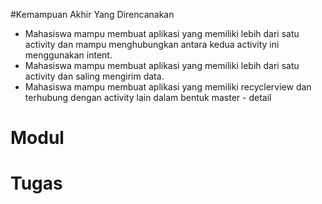 #Kemampuan Akhir Yang Direncanakan

- Mahasiswa mampu membuat aplikasi yang memiliki lebih dari satu activity dan mampu menghubungkan antara kedua activity ini menggunakan intent.
- Mahasiswa mampu membuat aplikasi yang memiliki lebih dari satu activity dan saling mengirim data.
- Mahasiswa mampu membuat aplikasi yang memiliki recyclerview dan terhubung dengan activity lain dalam bentuk master - detail

# Modul

# Tugas
